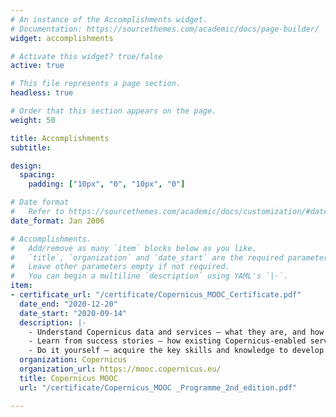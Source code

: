 ```yaml
---
# An instance of the Accomplishments widget.
# Documentation: https://sourcethemes.com/academic/docs/page-builder/
widget: accomplishments

# Activate this widget? true/false
active: true

# This file represents a page section.
headless: true

# Order that this section appears on the page.
weight: 50

title: Accomplishments
subtitle:

design:
  spacing:
    padding: ["10px", "0", "10px", "0"]

# Date format
#   Refer to https://sourcethemes.com/academic/docs/customization/#date-format
date_format: Jan 2006

# Accomplishments.
#   Add/remove as many `item` blocks below as you like.
#   `title`, `organization` and `date_start` are the required parameters.
#   Leave other parameters empty if not required.
#   You can begin a multiline `description` using YAML's `|-`.
item:
- certificate_url: "/certificate/Copernicus_MOOC_Certificate.pdf"
  date_end: "2020-12-20"
  date_start: "2020-09-14"
  description: |-
    - Understand Copernicus data and services – what they are, and how they can be accessed and used.
    - Learn from success stories – how existing Copernicus-enabled services and applications have been developed and deployed.
    - Do it yourself – acquire the key skills and knowledge to develop and deploy Copernicus-enabled products and services and to navigate the Copernicus ecosystem.
  organization: Copernicus
  organization_url: https://mooc.copernicus.eu/
  title: Copernicus MOOC
  url: "/certificate/Copernicus_MOOC _Programme_2nd_edition.pdf"

---
```

